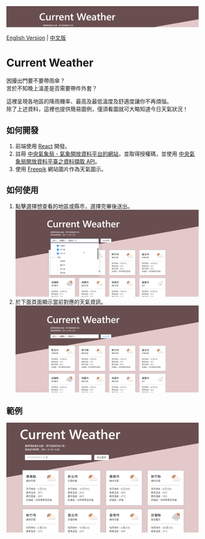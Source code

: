 ![image](https://github.com/sherry-huang/weather/blob/main/banner.png)

[English Version](https://github.com/sherry-huang/weather/blob/main/README.md) | [中文版](https://github.com/sherry-huang/weather/blob/main/README.zh-TW.md)

# Current Weather

困擾出門要不要帶雨傘？\
苦於不知晚上溫差是否需要帶件外套？

這裡呈現各地區的降雨機率、最高及最低溫度及舒適度讓你不再煩惱。\
除了上述資料，這裡也提供簡易圖例，僅須看圖就可大略知道今日天氣狀況！

## 如何開發

1. 前端使用 [React](https://zh-hant.reactjs.org/) 開發。
2. 註冊 [中央氣象局 - 氣象開放資料平台的網站](https://opendata.cwb.gov.tw/index)，並取得授權碼，並使用 [中央氣象局開放資料平臺之資料擷取 API](https://opendata.cwb.gov.tw/dist/opendata-swagger.html)。
3. 使用 [Freepik](https://www.freepik.com/) 網站圖片作為天氣圖示。

## 如何使用

1. 點擊選擇想查看的地區或縣市，選擇完畢後送出。
![image](https://github.com/sherry-huang/weather/blob/main/select.png)
2. 於下面頁面顯示當前對應的天氣資訊。
![image](https://github.com/sherry-huang/weather/blob/main/result.png)

## 範例

![gif](https://github.com/sherry-huang/weather/blob/main/introduction.gif)
